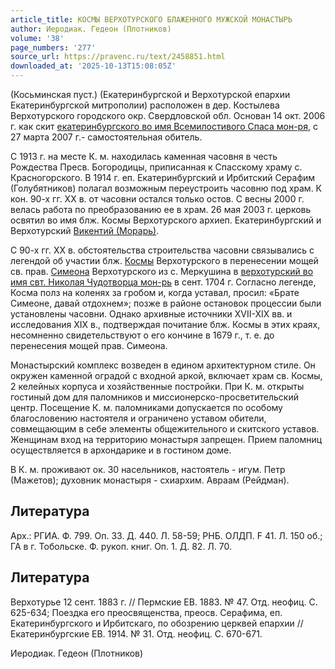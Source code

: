```yaml
---
article_title: КОСМЫ ВЕРХОТУРСКОГО БЛАЖЕННОГО МУЖСКОЙ МОНАСТЫРЬ
author: Иеродиак. Гедеон (Плотников)
volume: '38'
page_numbers: '277'
source_url: https://pravenc.ru/text/2458851.html
downloaded_at: '2025-10-13T15:08:05Z'
---
```


(Косьминская пуст.) (Екатеринбургской и Верхотурской епархии Екатеринбургской митрополии) расположен в дер. Костылева Верхотурского городского окр. Свердловской обл. Основан 14 окт. 2006 г. как скит [екатеринбургского во имя Всемилостивого Спаса мон-ря](<https://pravenc.ru/text/екатеринбургского во имя Всемилостивого Спаса мон-ря.html>), с 27 марта 2007 г.- самостоятельная обитель.

С 1913 г. на месте К. м. находилась каменная часовня в честь Рождества Пресв. Богородицы, приписанная к Спасскому храму с. Красногорского. В 1914 г. еп. Екатеринбургский и Ирбитский Серафим (Голубятников) полагал возможным переустроить часовню под храм. К кон. 90-х гг. XX в. от часовни остался только остов. С весны 2000 г. велась работа по преобразованию ее в храм. 26 мая 2003 г. церковь освятил во имя блж. Космы Верхотурского архиеп. Екатеринбургский и Верхотурский [Викентий (Морарь)](<https://pravenc.ru/text/Викентий (Морарь).html>).

С 90-х гг. XX в. обстоятельства строительства часовни связывались с легендой об участии блж. [Космы](https://pravenc.ru/text/Космы.html) Верхотурского в перенесении мощей св. прав. [Симеона](https://pravenc.ru/text/Симеона.html) Верхотурского из с. Меркушина в [верхотурский во имя свт. Николая Чудотворца мон-рь](<https://pravenc.ru/text/верхотурский во имя свт  Николая Чудотворца мон-рь.html>) в сент. 1704 г. Согласно легенде, Косма полз на коленях за гробом и, когда уставал, просил: «Брате Симеоне, давай отдохнем»; позже в районе остановок процессии были установлены часовни. Однако архивные источники XVII-XIX вв. и исследования XIX в., подтверждая почитание блж. Космы в этих краях, несомненно свидетельствуют о его кончине в 1679 г., т. е. до перенесения мощей прав. Симеона.

Монастырский комплекс возведен в едином архитектурном стиле. Он окружен каменной оградой с входной аркой, включает храм св. Космы, 2 келейных корпуса и хозяйственные постройки. При К. м. открыты гостиный дом для паломников и миссионерско-просветительский центр. Посещение К. м. паломниками допускается по особому благословению настоятеля и ограничено уставом обители, совмещающим в себе элементы общежительного и скитского уставов. Женщинам вход на территорию монастыря запрещен. Прием паломниц осуществляется в архондарике и в гостином доме.

В К. м. проживают ок. 30 насельников, настоятель - игум. Петр (Мажетов); духовник монастыря - схиархим. Авраам (Рейдман).

## Литература

Арх.: РГИА. Ф. 799. Оп. 33. Д. 440. Л. 58-59; РНБ. ОЛДП. F 41. Л. 150 об.; ГА в г. Тобольске. Ф. рукоп. книг. Оп. 1. Д. 82. Л. 70.

## Литература

Верхотурье 12 сент. 1883 г. // Пермские ЕВ. 1883. № 47. Отд. неофиц. С. 625-634; Поездка его преосвященства, преосв. Серафима, еп. Екатеринбургского и Ирбитскаго, по обозрению церквей епархии // Екатеринбургские ЕВ. 1914. № 31. Отд. неофиц. С. 670-671.

Иеродиак. Гедеон (Плотников)

